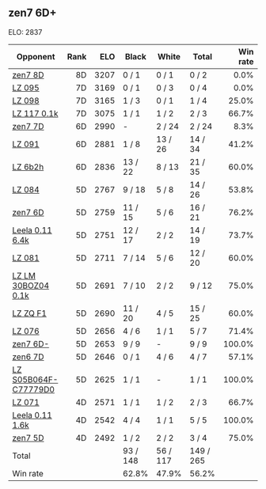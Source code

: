 ## zen7 6D+ ##

ELO: 2837

Opponent | Rank | ELO | Black | White | Total | Win rate
---------|-----:|----:|-------|-------|-------|-------:
[zen7 8D](zen7%208D.md) | 8D | 3207 | 0 / 1 | 0 / 1 | 0 / 2 | 0.0%
[LZ 095](LZ%20095.md) | 7D | 3169 | 0 / 1 | 0 / 3 | 0 / 4 | 0.0%
[LZ 098](LZ%20098.md) | 7D | 3165 | 1 / 3 | 0 / 1 | 1 / 4 | 25.0%
[LZ 117 0.1k](LZ%20117%200.1k.md) | 7D | 3075 | 1 / 1 | 1 / 2 | 2 / 3 | 66.7%
[zen7 7D](zen7%207D.md) | 6D | 2990 | - | 2 / 24 | 2 / 24 | 8.3%
[LZ 091](LZ%20091.md) | 6D | 2881 | 1 / 8 | 13 / 26 | 14 / 34 | 41.2%
[LZ 6b2h](LZ%206b2h.md) | 6D | 2836 | 13 / 22 | 8 / 13 | 21 / 35 | 60.0%
[LZ 084](LZ%20084.md) | 5D | 2767 | 9 / 18 | 5 / 8 | 14 / 26 | 53.8%
[zen7 6D](zen7%206D.md) | 5D | 2759 | 11 / 15 | 5 / 6 | 16 / 21 | 76.2%
[Leela 0.11 6.4k](Leela%200.11%206.4k.md) | 5D | 2751 | 12 / 17 | 2 / 2 | 14 / 19 | 73.7%
[LZ 081](LZ%20081.md) | 5D | 2711 | 7 / 14 | 5 / 6 | 12 / 20 | 60.0%
[LZ LM 30BOZ04 0.1k](LZ%20LM%2030BOZ04%200.1k.md) | 5D | 2691 | 7 / 10 | 2 / 2 | 9 / 12 | 75.0%
[LZ ZQ F1](LZ%20ZQ%20F1.md) | 5D | 2690 | 11 / 20 | 4 / 5 | 15 / 25 | 60.0%
[LZ 076](LZ%20076.md) | 5D | 2656 | 4 / 6 | 1 / 1 | 5 / 7 | 71.4%
[zen7 6D-](zen7%206D-.md) | 5D | 2653 | 9 / 9 | - | 9 / 9 | 100.0%
[zen6 7D](zen6%207D.md) | 5D | 2646 | 0 / 1 | 4 / 6 | 4 / 7 | 57.1%
[LZ S05B064F-C77779D0](LZ%20S05B064F-C77779D0.md) | 5D | 2625 | 1 / 1 | - | 1 / 1 | 100.0%
[LZ 071](LZ%20071.md) | 4D | 2571 | 1 / 1 | 1 / 2 | 2 / 3 | 66.7%
[Leela 0.11 1.6k](Leela%200.11%201.6k.md) | 4D | 2542 | 4 / 4 | 1 / 1 | 5 / 5 | 100.0%
[zen7 5D](zen7%205D.md) | 4D | 2492 | 1 / 2 | 2 / 2 | 3 / 4 | 75.0%
Total | | | 93 / 148 | 56 / 117 | 149 / 265 | 
Win rate| | | 62.8% | 47.9% | 56.2% | 
